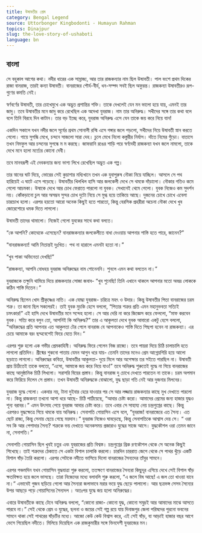 ```yaml
---
title: উষাবতীর প্রেম
category: Bengal Legend
source: Uttorbonger Kingbodonti - Humayun Rahman
topics: Dinajpur
slug: the-love-story-of-ushaboti
language: bn
---
```


## বাংলা

সে বহুকাল আগের কথা। নদীর ধারের এক সাম্রাজ্য, আর তার রাজকন্যার নাম ছিল উষাবতী। পাল বংশে প্রথম দিকের রাজা বানরাজ, তারই কন্যা উষাবতী। বানরাজের শৌর্য-বীর্য, ধন-সম্পদ সবই ছিল অফুরন্ত। রাজকন্যা উষাবতীরও রূপ-গুণের কমতি নেই।

স্বর্ণবর্ণের উষাবতী, তার চোখেমুখে এক অদ্ভুত প্রশান্তির শক্তি। তাকে দেখলেই যেন মন ভালো হয়ে যায়, এমনই তার জাদু। তবে উষাবতীর মনে জাদু করে রেখেছিল এক অদেখা যুবরাজ। নাম তার অনিরুদ্ধ। সখীদের সঙ্গে তার কথা বলে বলে তিনি বিরহে দিন কাটান। তার বড় ইচ্ছে করে, যুবরাজ অনিরুদ্ধ এসে যেন তাকে জয় করে নিয়ে যান!

একদিন সকালে যখন নদীর জলে সূর্যের প্রথম সোনালী রশ্মি এসে গঙ্গার জলে পড়লো, সখীদের নিয়ে উষাবতী স্নান করতে গেলো। গায়ে সুগন্ধি মেখে, চন্দনে সাজলো সারা দেহ। চুলে মেখে নিলো কস্তুরীর নির্যাস। দাঁতে নিমের গুঁড়ো। বাতাসে তখন নিমফুল আর চন্দনের সুগন্ধে ম ম করছে। জাফরানি রঙের শাড়ি পরে স্বর্ণদেহী রাজকন্যা যখন জলে নামলো, তাকে দেখে মনে হলো মর্ত্যের কোনো দেবী।

তবে মানবরূপী এই দেবকন্যার জন্য ভাগ্য লিখে রেখেছিল অদ্ভুত এক গল্প।

তার স্নানের ঘাট দিয়ে, ভোরের সেই কুয়াশার মধ্যিখানে তখন এক যুবাপুরুষ নৌকা নিয়ে যাচ্ছিল। আসলে সে পথ হারিয়েই এ ঘাটে এসে পড়েছে। উষাবতীর খিলখিল হাসি আর জলকেলী দেখে সে থমকে দাঁড়ালো। নৌকার গতিও কমে গেলো আচমকা। উষাকে দেখে আর চোখ ফেরাতে পারলো না যুবক। সেখানেই থেমে গেলো। যুবক নিজেও কম সুদর্শন নয়। কোঁকড়ানো চুল আর অসম্ভব সুন্দর চোখ দুটো নিয়ে সে মুগ্ধ হয়ে তাকিয়ে আছে। দুজনের চোখে চোখে এবেলা চারচোখ হলো। এরপর হয়তো আরো অনেক কিছুই হতে পারতো, কিন্তু বেরসিক প্রহরীরা অচেনা নৌকা দেখে খুব জোরেশোরে ধমক দিতে লাগলো।

উষাবতী তাদের থামালো। নিজেই গেলো যুবকের সাথে কথা বলতে।

“কে আপনি? কোত্থেকে এসেছেন? বানরাজকন্যার জলকেলীতে বাধা দেওয়ায় আপনার শাস্তি হতে পারে, জানেন?”

“বানরাজকন্যা! আমি নিতান্তই দুঃখিত। পথ না হারালে এমনটা হতো না।”

“খুব পাকা অভিনেতা দেখছি!”

“রাজকন্যা, আপনি বোধহয় যুবরাজ অনিরুদ্ধের নাম শোনেননি। শুনলে এমন কথা বলতেন না।”

যুবরাজকে তক্ষুনি থামিয়ে দিয়ে রাজকন্যার সোজা জবাব- “খুব শুনেছি! তিনি এখানে থাকলে আপনার মতো অভদ্র লোককে কঠিন শাস্তি দিতেন।”

অনিরুদ্ধ ছিলেন খোদ শ্রীকৃষ্ণের নাতি। এক যোদ্ধা যুবরাজ- চরিত্রে মহৎ ও উদার। কিন্তু উষাবতীর পিতা বানরাজের চরম শত্রু। তা জানা ছিল সকলেরই। তাই যুবক মুচকি হেসে বললো, “পিতার শত্রুর প্রতি এমন মহানুভবতা সত্যিই চমৎকার!” এই হাসি দেখে উষাবতীর মনে সন্দেহ হলো। সে আর দেরি না করে জিজ্ঞেস করে ফেললো, “মাফ করবেন যুবক। সত্যি করে বলুন তো, আপনিই কি অনিরুদ্ধ?” তার এ আকুলতা দেখে যুবক আবারো একটু হেসে বললো, “অনিরুদ্ধের প্রতি আপনার এত আকুলতা টের পেলে বানরাজ যে আপনাকেও শাস্তি দিতে পিছপা হবেন না রাজকন্যা। এর চেয়ে আমাকে বরং ছদ্মবেশেই ফিরে যেতে দিন।”

এরপর শুরু হলো এক গভীর প্রেমকাহিনী। অনিরুদ্ধ ফিরে গেলেন নিজ রাজ্যে। তবে পায়রা দিয়ে চিঠি চালাচালি হতে লাগলো প্রতিদিন। গ্রীষ্মের শুকনো পাতায় যেমন আগুন ধরে যায়- তেমনি তাদের মনেও প্রেম আগ্নেয়গিরি হয়ে আলো ছড়াতে লাগলো। অনিরুদ্ধের কবিতা, উষাবতীর আকুলতা- দুয়ে মিলে আর অপেক্ষার তর সইতে পারছিল না। উষাবতী প্রায় চিঠিতেই তাকে বলতো, “এসো, আমাকে জয় করে নিয়ে যাও!” তবে অনিরুদ্ধ শুরুতেই যুদ্ধে না গিয়ে বানরাজের কাছে আনুষ্ঠানিক চিঠি লিখলো। সরাসরি বিয়ের প্রস্তাব। কিন্তু বানরাজ দু চোখে দেখতে পারতেন না তাকে। চরম অপমান করে ফিরিয়ে দিলেন সে প্রস্তাব। তখন উষাবতী অনিরুদ্ধকে বোঝালো, যুদ্ধ ছাড়া গতি নেই আর দুজনার মিলনের।

যুবরাজ যুদ্ধে গেলো। একবার নয়, টানা দুইবার হেরে যাওয়ার পর সে আর লজ্জায় রাজকন্যার কাছে মুখ দেখাতে পারলো না। কিন্তু রাজকন্যা তখনো আশা ধরে আছে- চিঠি পাঠিয়েছে, “আবার চেষ্টা করো। আমাদের প্রেমের জন্য হাজার যুদ্ধও শূন্য বরাবর।” এমন উৎসাহ পেয়ে যুবরাজ আবার চেষ্টা করে। তবে এবার সে সাহায্য নেয় চন্দ্রগুপ্তের কাছে। কিন্তু এরপরও যুদ্ধক্ষেত্রে গিয়ে থমকে যায় অনিরুদ্ধ। সেনাপতি গোয়াসিন এসে বলে, “যুবরাজ! বানরাজ্যের এত সৈন্য। এত ছোট রাজ্য, কিন্তু সেনায় ছেয়ে গেছে ময়দান।” যুবরাজ নিজেও ঘাবড়েছে, কিন্তু সেনাপতিকে আশ্বাস দেয় সে। “ ওরা সব কি আর পেশাদার সৈন্য? শত্রুকে ভয় দেখাতে অনেকসময় প্রজারাও যুদ্ধের সাজে আসে। যুদ্ধকৌশল ওরা তেমন জানে না, সেনাপতি।”

সেনাপতি গোয়াসিন ছিল খুবই চতুর এবং যুবরাজের প্রতি বিশ্বস্ত। চন্দ্রগুপ্তের গ্রিক রণকৌশল থেকে সে অনেক কিছুই শিখেছে। তাই শত্রুদের ঠেকাতে সে একটা বিশাল চালাকি করলো। চারদিন চাররাত জেগে থেকে সে পাথর খুঁড়ে একটি বিশাল ষাঁড় তৈরি করলো। এরপর সেটাকে নদীতে ভাসিয়ে দিলো বানরাজের সৈন্যদের তাঁবুর সামনে।

এরপর পঞ্চমদিন যখন গোয়াসিন যুদ্ধযাত্রা শুরু করলো, ততক্ষণে বানরাজের সৈন্যরা কিছুদূর এগিয়ে দেখে সেই বিশাল ষাঁড় ক্ষতবিক্ষত হয়ে জলে ভাসছে। তারা নিজেদের মধ্যে বলাবলি শুরু করলো, “এ জলে বিষ আছে! এ জল তো খাওয়া যাবে না।” এভাবেই গুজব ছড়িয়ে গেলো আর সৈন্যরা জলাভাবে মরার ভয়ে যুদ্ধ ছেড়ে পালালো। আর ছত্রভঙ্গ সেসব সৈন্যের উপর আছড়ে পড়ে গোয়াসিনের সৈন্যদল । অতঃপর যুদ্ধে জয় হলো অনিরুদ্ধের।

এবারে উষাবতীকে কাছে টেনে অনিরুদ্ধ বললো, “কোনো রাজা- কোনো যুদ্ধ, কোনো সমুদ্রই আর আমাদের মাঝে আসতে পারবে না।” সেই থেকে প্রেম ও যুদ্ধের, ছলনা ও জয়ের সেই গল্প রয়ে যায় দিনাজপুর জেলা পরিষদের পুরনো ভবনের সামনে থাকা সেই পাথরের ষাঁড়টির মধ্যে। আজো কেউ কেউ বিশ্বাস করে, এই সেই ষাঁড়, যা আড়াই হাজার বছর আগে ভেসে গিয়েছিল নদীতে। মিলিয়ে দিয়েছিল এক রাজকুমারীর সঙ্গে ভিনদেশী যুবরাজের মন।
